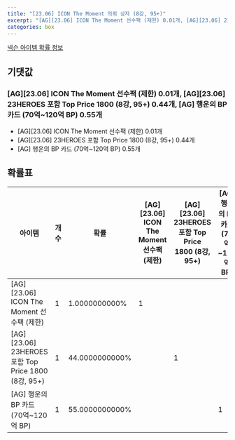 ```yaml
---
title: "[23.06] ICON The Moment 의뢰 상자 (8강, 95+)"
excerpt: "[AG][23.06] ICON The Moment 선수팩 (제한) 0.01개, [AG][23.06] 23HEROES 포함 Top Price 1800 (8강, 95+) 0.44개, [AG] 행운의 BP 카드 (70억~120억 BP) 0.55개"
categories: box
---
```

[넥슨 아이템 확률 정보](http://iteminfo.nexon.com/probability/fo4?sn=6732)

## 기댓값
### [AG][23.06] ICON The Moment 선수팩 (제한) 0.01개, [AG][23.06] 23HEROES 포함 Top Price 1800 (8강, 95+) 0.44개, [AG] 행운의 BP 카드 (70억~120억 BP) 0.55개
- [AG][23.06] ICON The Moment 선수팩 (제한) 0.01개
- [AG][23.06] 23HEROES 포함 Top Price 1800 (8강, 95+) 0.44개
- [AG] 행운의 BP 카드 (70억~120억 BP) 0.55개

## 확률표

|아이템|개수|확률|[AG][23.06] ICON The Moment 선수팩 (제한)|[AG][23.06] 23HEROES 포함 Top Price 1800 (8강, 95+)|[AG] 행운의 BP 카드 (70억~120억 BP)|
|---|---|---|---|---|---|
|[AG][23.06] ICON The Moment 선수팩 (제한)|1|1.0000000000%|1|||
|[AG][23.06] 23HEROES 포함 Top Price 1800 (8강, 95+)|1|44.0000000000%||1||
|[AG] 행운의 BP 카드 (70억~120억 BP)|1|55.0000000000%|||1|

